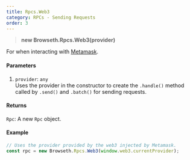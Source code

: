 ```yaml
---
title: Rpcs.Web3
category: RPCs - Sending Requests
order: 3
---
```


> **new Browseth.Rpcs.Web3(provider)**

For when interacting with [Metamask](https://metamask.io/). 

#### Parameters

1. `provider`: `any`<br>
Uses the provider in the constructor to create the `.handle()` method called by `.send()` and `.batch()` for sending requests.

#### Returns

`Rpc`: A new `Rpc` object.

#### Example

```javascript
// Uses the provider provided by the web3 injected by Metamask.
const rpc = new Browseth.Rpcs.Web3(window.web3.currentProvider);
```